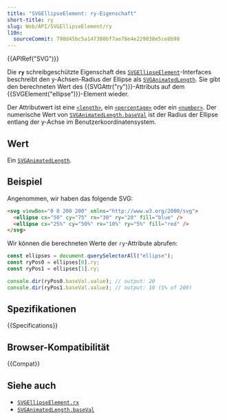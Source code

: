 ```yaml
---
title: "SVGEllipseElement: ry-Eigenschaft"
short-title: ry
slug: Web/API/SVGEllipseElement/ry
l10n:
  sourceCommit: 790d45bc5a147380bf7ae78e4e229038e5ce8b98
---
```


{{APIRef("SVG")}}

Die **`ry`** schreibgeschützte Eigenschaft des [`SVGEllipseElement`](/de/docs/Web/API/SVGEllipseElement)-Interfaces beschreibt den y-Achsen-Radius der Ellipse als [`SVGAnimatedLength`](/de/docs/Web/API/SVGAnimatedLength). Sie gibt den berechneten Wert des {{SVGAttr("ry")}}-Attributs auf dem {{SVGElement("ellipse")}}-Element wieder.

Der Attributwert ist eine [`<length>`](/de/docs/Web/SVG/Content_type#length), ein [`<percentage>`](/de/docs/Web/SVG/Content_type#percentage) oder ein [`<number>`](/de/docs/Web/SVG/Content_type#number). Der numerische Wert von [`SVGAnimatedLength.baseVal`](/de/docs/Web/API/SVGAnimatedLength/baseVal) ist der Radius der Ellipse entlang der y-Achse im Benutzerkoordinatensystem.

## Wert

Ein [`SVGAnimatedLength`](/de/docs/Web/API/SVGAnimatedLength).

## Beispiel

Angenommen, wir haben das folgende SVG:

```html
<svg viewBox="0 0 200 200" xmlns="http://www.w3.org/2000/svg">
  <ellipse cx="50" cy="75" rx="30" ry="20" fill="blue" />
  <ellipse cx="25%" cy="50%" rx="10%" ry="5%" fill="red" />
</svg>
```

Wir können die berechneten Werte der `ry`-Attribute abrufen:

```js
const ellipses = document.querySelectorAll("ellipse");
const ryPos0 = ellipses[0].ry;
const ryPos1 = ellipses[1].ry;

console.dir(ryPos0.baseVal.value); // output: 20
console.dir(ryPos1.baseVal.value); // output: 10 (5% of 200)
```

## Spezifikationen

{{Specifications}}

## Browser-Kompatibilität

{{Compat}}

## Siehe auch

- [`SVGEllipseElement.rx`](/de/docs/Web/API/SVGEllipseElement/rx)
- [`SVGAnimatedLength.baseVal`](/de/docs/Web/API/SVGAnimatedLength/baseVal)
